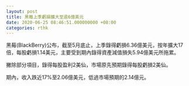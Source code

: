 ```yaml
---
layout: post
title: 黑莓上季虧損擴大至逾6億美元
date: 2020-06-25 08:46:51.000000000 +08:00
categories: rthk
---
```


黑莓(BlackBerry)公布，截至5月底止，上季錄得虧損6.36億美元，按年擴大17倍，每股虧損1.14美元，主要受到期內錄得資產減值損失5.94億美元所拖累。

撇除部分項目，錄得每股盈利2美仙，市場原先預期錄得每股虧損2美仙。

期內，收入跌近17%至2.06億美元，低過市場預期的2.14億元。

